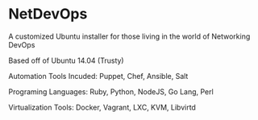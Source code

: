 NetDevOps
=========

A customized Ubuntu installer for those living in the world of Networking DevOps

Based off of Ubuntu 14.04 (Trusty)

Automation Tools Incuded:
Puppet, Chef, Ansible, Salt

Programing Languages:
Ruby, Python, NodeJS, Go Lang, Perl

Virtualization Tools:
Docker, Vagrant, LXC, KVM, Libvirtd

